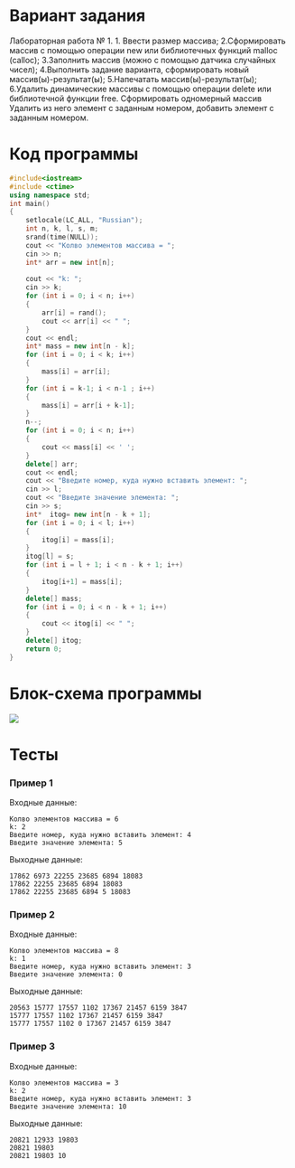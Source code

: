 # Вариант задания
Лабораторная работа № 1. 1. Ввести размер массива;
2.Сформировать массив с помощью операции new или
библиотечных функций malloc (calloc);
3.Заполнить массив (можно с помощью датчика случайных
чисел);
4.Выполнить задание варианта, сформировать новый
массив(ы)-результат(ы);
5.Напечатать массив(ы)-результат(ы);
6.Удалить динамические массивы с помощью операции
delete или библиотечной функции free.
Сформировать одномерный массив Удалить из него элемент
с заданным номером, добавить элемент с заданным
номером.
# Код программы
```cpp
#include<iostream>
#include <ctime>
using namespace std;
int main()
{
	setlocale(LC_ALL, "Russian");
	int n, k, l, s, m;
	srand(time(NULL));
	cout << "Колво элементов массива = ";
	cin >> n;
	int* arr = new int[n];
	
	cout << "k: ";
	cin >> k;
	for (int i = 0; i < n; i++)
	{
		arr[i] = rand();
		cout << arr[i] << " ";
	}
	cout << endl;
	int* mass = new int[n - k];
	for (int i = 0; i < k; i++)
	{
		mass[i] = arr[i];
	}
	for (int i = k-1; i < n-1 ; i++)
	{
		mass[i] = arr[i + k-1];
	}
	n--;
	for (int i = 0; i < n; i++)
	{
		cout << mass[i] << ' ';
	}
	delete[] arr;
	cout << endl;
	cout << "Введите номер, куда нужно вставить элемент: ";
	cin >> l;
	cout << "Введите значение элемента: ";
	cin >> s;
	int*  itog= new int[n - k + 1];
	for (int i = 0; i < l; i++)
	{
		itog[i] = mass[i];
	}
	itog[l] = s;
	for (int i = l + 1; i < n - k + 1; i++)
	{
		itog[i+1] = mass[i];
	}
	delete[] mass;
	for (int i = 0; i < n - k + 1; i++)
	{
		cout << itog[i] << " ";
	}
	delete[] itog;
	return 0;
}
```
# Блок-схема программы
<image src="lab_10.drawio.png">
	
# Тесты
### Пример 1
Входные данные:
```
Колво элементов массива = 6
k: 2
Введите номер, куда нужно вставить элемент: 4
Введите значение элемента: 5
```
Выходные данные:
```
17862 6973 22255 23685 6894 18083
17862 22255 23685 6894 18083
17862 22255 23685 6894 5 18083
```
### Пример 2
Входные данные:
```
Колво элементов массива = 8
k: 1
Введите номер, куда нужно вставить элемент: 3
Введите значение элемента: 0
```
Выходные данные:
```
20563 15777 17557 1102 17367 21457 6159 3847
15777 17557 1102 17367 21457 6159 3847
15777 17557 1102 0 17367 21457 6159 3847
```
### Пример 3
Входные данные:
```
Колво элементов массива = 3
k: 2
Введите номер, куда нужно вставить элемент: 3
Введите значение элемента: 10
```
Выходные данные:
```
20821 12933 19803
20821 19803
20821 19803 10
```
